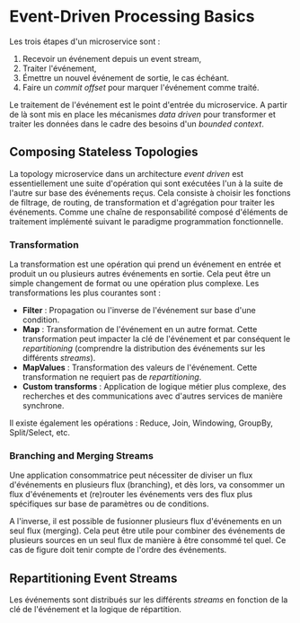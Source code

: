 # Event-Driven Processing Basics

Les trois étapes d'un microservice sont :

1. Recevoir un événement depuis un event stream,
2. Traiter l'événement,
3. Émettre un nouvel événement de sortie, le cas échéant.
4. Faire un _commit offset_ pour marquer l'événement comme traité.

Le traitement de l'événement est le point d'entrée du microservice. A partir de là sont mis en place les mécanismes _data driven_ pour transformer et traiter les données dans le cadre des besoins d'un _bounded context_.

## Composing Stateless Topologies

La topology microservice dans un architecture _event driven_ est essentiellement une suite d'opération qui sont exécutées l'un à la suite de l'autre sur base des événements reçus. Cela consiste à choisir les fonctions de filtrage, de routing, de transformation et d'agrégation pour traiter les événements. Comme une chaîne de responsabilité composé d'éléments de traitement implémenté suivant le paradigme programmation fonctionnelle.

### Transformation

La transformation est une opération qui prend un événement en entrée et produit un ou plusieurs autres événements en sortie. Cela peut être un simple changement de format ou une opération plus complexe. Les transformations les plus courantes sont :

- **Filter** : Propagation ou l'inverse de l'événement sur base d'une condition.
- **Map** : Transformation de l'événement en un autre format. Cette transformation peut impacter la clé de l'événement et par conséquent le _repartitioning_ (comprendre la distribution des événements sur les différents _streams_).
- **MapValues** : Transformation des valeurs de l'événement. Cette transformation ne requiert pas de _repartitioning_.
- **Custom transforms** : Application de logique métier plus complexe, des recherches et des communications avec d'autres services de manière synchrone.

Il existe également les opérations : Reduce, Join, Windowing, GroupBy, Split/Select, etc.

### Branching and Merging Streams

Une application consommatrice peut nécessiter de diviser un flux d'événements en plusieurs flux (branching), et dès lors, va consommer un flux d'événements et (re)router les événements vers des flux plus spécifiques sur base de paramètres ou de conditions.

A l'inverse, il est possible de fusionner plusieurs flux d'événements en un seul flux (merging). Cela peut être utile pour combiner des événements de plusieurs sources en un seul flux de manière à être consommé tel quel. Ce cas de figure doit tenir compte de l'ordre des événements.

## Repartitioning Event Streams

Les événements sont distribués sur les différents _streams_ en fonction de la clé de l'événement et la logique de répartition.